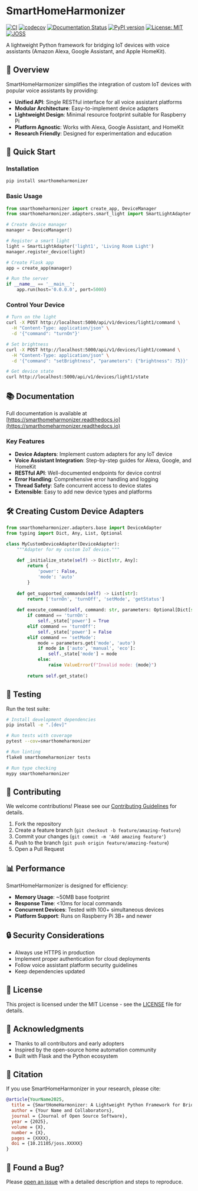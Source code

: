 # SmartHomeHarmonizer

[![CI](https://github.com/yourusername/SmartHomeHarmonizer/workflows/CI/badge.svg)](https://github.com/yourusername/SmartHomeHarmonizer/actions)
[![codecov](https://codecov.io/gh/yourusername/SmartHomeHarmonizer/branch/main/graph/badge.svg)](https://codecov.io/gh/yourusername/SmartHomeHarmonizer)
[![Documentation Status](https://readthedocs.org/projects/smarthomeharmonizer/badge/?version=latest)](https://smarthomeharmonizer.readthedocs.io/en/latest/?badge=latest)
[![PyPI version](https://badge.fury.io/py/smarthomeharmonizer.svg)](https://badge.fury.io/py/smarthomeharmonizer)
[![License: MIT](https://img.shields.io/badge/License-MIT-yellow.svg)](https://opensource.org/licenses/MIT)
[![JOSS](https://joss.theoj.org/papers/10.21105/joss.xxxxx/status.svg)](https://doi.org/10.21105/joss.xxxxx)

A lightweight Python framework for bridging IoT devices with voice assistants (Amazon Alexa, Google Assistant, and Apple HomeKit).

## 🎯 Overview

SmartHomeHarmonizer simplifies the integration of custom IoT devices with popular voice assistants by providing:

- **Unified API**: Single RESTful interface for all voice assistant platforms
- **Modular Architecture**: Easy-to-implement device adapters
- **Lightweight Design**: Minimal resource footprint suitable for Raspberry Pi
- **Platform Agnostic**: Works with Alexa, Google Assistant, and HomeKit
- **Research Friendly**: Designed for experimentation and education

## 🚀 Quick Start

### Installation

```bash
pip install smarthomeharmonizer
```

### Basic Usage

```python
from smarthomeharmonizer import create_app, DeviceManager
from smarthomeharmonizer.adapters.smart_light import SmartLightAdapter

# Create device manager
manager = DeviceManager()

# Register a smart light
light = SmartLightAdapter('light1', 'Living Room Light')
manager.register_device(light)

# Create Flask app
app = create_app(manager)

# Run the server
if __name__ == '__main__':
    app.run(host='0.0.0.0', port=5000)
```

### Control Your Device

```bash
# Turn on the light
curl -X POST http://localhost:5000/api/v1/devices/light1/command \
  -H "Content-Type: application/json" \
  -d '{"command": "turnOn"}'

# Set brightness
curl -X POST http://localhost:5000/api/v1/devices/light1/command \
  -H "Content-Type: application/json" \
  -d '{"command": "setBrightness", "parameters": {"brightness": 75}}'

# Get device state
curl http://localhost:5000/api/v1/devices/light1/state
```

## 📚 Documentation

Full documentation is available at [https://smarthomeharmonizer.readthedocs.io](https://smarthomeharmonizer.readthedocs.io)

### Key Features

- **Device Adapters**: Implement custom adapters for any IoT device
- **Voice Assistant Integration**: Step-by-step guides for Alexa, Google, and HomeKit
- **RESTful API**: Well-documented endpoints for device control
- **Error Handling**: Comprehensive error handling and logging
- **Thread Safety**: Safe concurrent access to device states
- **Extensible**: Easy to add new device types and platforms

## 🛠️ Creating Custom Device Adapters

```python
from smarthomeharmonizer.adapters.base import DeviceAdapter
from typing import Dict, Any, List, Optional

class MyCustomDeviceAdapter(DeviceAdapter):
    """Adapter for my custom IoT device."""
    
    def _initialize_state(self) -> Dict[str, Any]:
        return {
            'power': False,
            'mode': 'auto'
        }
    
    def get_supported_commands(self) -> List[str]:
        return ['turnOn', 'turnOff', 'setMode', 'getStatus']
    
    def execute_command(self, command: str, parameters: Optional[Dict[str, Any]] = None) -> Dict[str, Any]:
        if command == 'turnOn':
            self._state['power'] = True
        elif command == 'turnOff':
            self._state['power'] = False
        elif command == 'setMode':
            mode = parameters.get('mode', 'auto')
            if mode in ['auto', 'manual', 'eco']:
                self._state['mode'] = mode
            else:
                raise ValueError(f"Invalid mode: {mode}")
        
        return self.get_state()
```

## 🧪 Testing

Run the test suite:

```bash
# Install development dependencies
pip install -e ".[dev]"

# Run tests with coverage
pytest --cov=smarthomeharmonizer

# Run linting
flake8 smarthomeharmonizer tests

# Run type checking
mypy smarthomeharmonizer
```

## 🤝 Contributing

We welcome contributions! Please see our [Contributing Guidelines](CONTRIBUTING.md) for details.

1. Fork the repository
2. Create a feature branch (`git checkout -b feature/amazing-feature`)
3. Commit your changes (`git commit -m 'Add amazing feature'`)
4. Push to the branch (`git push origin feature/amazing-feature`)
5. Open a Pull Request

## 📊 Performance

SmartHomeHarmonizer is designed for efficiency:

- **Memory Usage**: ~50MB base footprint
- **Response Time**: <10ms for local commands
- **Concurrent Devices**: Tested with 100+ simultaneous devices
- **Platform Support**: Runs on Raspberry Pi 3B+ and newer

## 🔒 Security Considerations

- Always use HTTPS in production
- Implement proper authentication for cloud deployments
- Follow voice assistant platform security guidelines
- Keep dependencies updated

## 📜 License

This project is licensed under the MIT License - see the [LICENSE](LICENSE) file for details.

## 🙏 Acknowledgments

- Thanks to all contributors and early adopters
- Inspired by the open-source home automation community
- Built with Flask and the Python ecosystem

## 📖 Citation

If you use SmartHomeHarmonizer in your research, please cite:

```bibtex
@article{YourName2025,
  title = {SmartHomeHarmonizer: A Lightweight Python Framework for Bridging IoT Devices with Voice Assistants},
  author = {Your Name and Collaborators},
  journal = {Journal of Open Source Software},
  year = {2025},
  volume = {X},
  number = {X},
  pages = {XXXX},
  doi = {10.21105/joss.XXXXX}
}
```

## 🐛 Found a Bug?

Please [open an issue](https://github.com/yourusername/SmartHomeHarmonizer/issues) with a detailed description and steps to reproduce.
